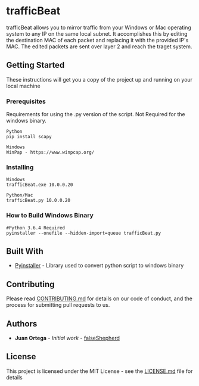# trafficBeat

trafficBeat allows you to mirror traffic from your Windows or Mac operating system to any IP on the same local subnet. It accomplishes this by editing the destination MAC of each packet and replacing it with the provided IP's MAC. The edited packets are sent over layer 2 and reach the traget system. 

## Getting Started

These instructions will get you a copy of the project up and running on your local machine

### Prerequisites

Requirements for using the .py version of the script. Not Required for the windows binary.

```
Python
pip install scapy

Windows 
WinPap - https://www.winpcap.org/
```

### Installing

```
Windows
trafficBeat.exe 10.0.0.20
```

```
Python/Mac
trafficBeat.py 10.0.0.20
```

### How to Build Windows Binary 

```
#Python 3.6.4 Required
pyinstaller --onefile --hidden-import=queue trafficBeat.py
```

## Built With

* [Pyinstaller](https://www.pyinstaller.org) - Library used to convert python script to windows binary 


## Contributing

Please read [CONTRIBUTING.md](https://gist.github.com/PurpleBooth/b24679402957c63ec426) for details on our code of conduct, and the process for submitting pull requests to us.

## Authors

* **Juan Ortega** - *Initial work* - [falseShepherd](https://github.com/ucatech)

## License

This project is licensed under the MIT License - see the [LICENSE.md](LICENSE.md) file for details


